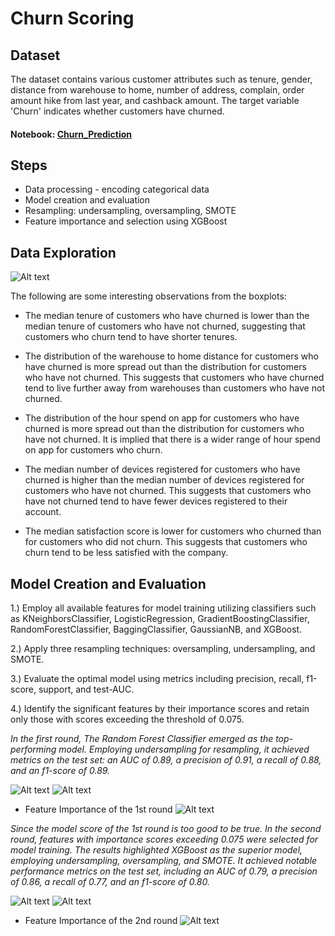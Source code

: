 # Churn Scoring
## Dataset
The dataset contains various customer attributes such as tenure, gender, distance from warehouse to home, number of address, complain, order amount hike from last year, and cashback amount. The target variable 'Churn' indicates whether customers have churned.

#### Notebook: [Churn_Prediction](https://github.com/JamjureeK/MADT8101-Customer-Analytics/blob/main/%2303%20Churn%20Scoring/Churn_Prediction.ipynb)

## Steps
* Data processing - encoding categorical data
* Model creation and evaluation
* Resampling: undersampling, oversampling, SMOTE
* Feature importance and selection using XGBoost

## Data Exploration
![Alt text](https://github.com/JamjureeK/MADT8101-Customer-Analytics/blob/146a21a5bb268665843e5518eea7a7fe439974ef/%2303%20Churn%20Scoring/EDA1.png)

The following are some interesting observations from the boxplots:

* The median tenure of customers who have churned is lower than the median tenure of customers who have not churned, suggesting that customers who churn tend to have shorter tenures.
  
* The distribution of the warehouse to home distance for customers who have churned is more spread out than the distribution for customers who have not churned. This suggests that customers who have churned tend to live further away from warehouses than customers who have not churned.
  
* The distribution of the hour spend on app for customers who have churned is more spread out than the distribution for customers who have not churned. It is implied that there is a wider range of hour spend on app for customers who churn.
  
* The median number of devices registered for customers who have churned is higher than the median number of devices registered for customers who have not churned. This suggests that customers who have not churned tend to have fewer devices registered to their account.
  
* The median satisfaction score is lower for customers who churned than for customers who did not churn. This suggests that customers who churn tend to be less satisfied with the company.

## Model Creation and Evaluation
1.) Employ all available features for model training utilizing classifiers such as KNeighborsClassifier, LogisticRegression, GradientBoostingClassifier, RandomForestClassifier, BaggingClassifier, GaussianNB, and XGBoost.

2.) Apply three resampling techniques: oversampling, undersampling, and SMOTE.

3.) Evaluate the optimal model using metrics including precision, recall, f1-score, support, and test-AUC.

4.) Identify the significant features by their importance scores and retain only those with scores exceeding the threshold of 0.075.

*In the first round, The Random Forest Classifier emerged as the top-performing model. Employing undersampling for resampling, it achieved metrics on the test set: an AUC of 0.89, a precision of 0.91, a recall of 0.88, and an f1-score of 0.89.*

![Alt text](https://github.com/JamjureeK/MADT8101-Customer-Analytics/blob/146a21a5bb268665843e5518eea7a7fe439974ef/%2303%20Churn%20Scoring/Random%20Forest_SMOTE_1.png)
![Alt text](https://github.com/JamjureeK/MADT8101-Customer-Analytics/blob/146a21a5bb268665843e5518eea7a7fe439974ef/%2303%20Churn%20Scoring/Random%20Forest_SMOTE_2.png)

* Feature Importance of the 1st round
![Alt text](https://github.com/JamjureeK/MADT8101-Customer-Analytics/blob/146a21a5bb268665843e5518eea7a7fe439974ef/%2303%20Churn%20Scoring/Feature%20importance.png)

*Since the model score of the 1st round is too good to be true. In the second round, features with importance scores exceeding 0.075 were selected for model training. The results highlighted XGBoost as the superior model, employing undersampling, oversampling, and SMOTE. It achieved notable performance metrics on the test set, including an AUC of 0.79, a precision of 0.86, a recall of 0.77, and an f1-score of 0.80.*

![Alt text](https://github.com/JamjureeK/MADT8101-Customer-Analytics/blob/146a21a5bb268665843e5518eea7a7fe439974ef/%2303%20Churn%20Scoring/XGBoost_1.png)
![Alt text](https://github.com/JamjureeK/MADT8101-Customer-Analytics/blob/146a21a5bb268665843e5518eea7a7fe439974ef/%2303%20Churn%20Scoring/XGBoost_2.png)

* Feature Importance of the 2nd round
![Alt text](https://github.com/JamjureeK/MADT8101-Customer-Analytics/blob/146a21a5bb268665843e5518eea7a7fe439974ef/%2303%20Churn%20Scoring/Feature%20importance%202.png)




